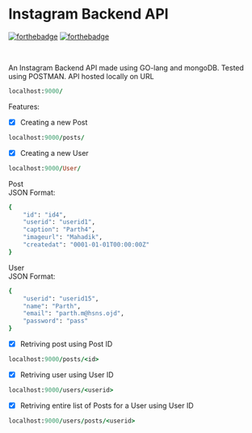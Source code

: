 # Instagram Backend API

[![forthebadge](https://forthebadge.com/images/badges/made-with-go.svg)](https://forthebadge.com)
[![forthebadge](https://forthebadge.com/images/badges/makes-people-smile.svg)](https://forthebadge.com)

<br>

An Instagram Backend API made using GO-lang and mongoDB. Tested using POSTMAN. API hosted locally on URL<br>

```ruby
localhost:9000/
```
Features:<br>

- [X] Creating a new Post
```ruby
localhost:9000/posts/
```
- [X] Creating a new User
```ruby
localhost:9000/User/
```
Post<br>
JSON Format:<br>

```ruby
{
    "id": "id4",
    "userid": "userid1",
    "caption": "Parth4",
    "imageurl": "Mahadik",
    "createdat": "0001-01-01T00:00:00Z"
}
```
User<br>
JSON Format:<br>

```ruby
{
    "userid": "userid15",
    "name": "Parth",
    "email": "parth.m@hsns.ojd",
    "password": "pass"
}
```
- [X] Retriving post using Post ID<br>
```ruby
localhost:9000/posts/<id>
```
- [X] Retriving user using User ID<br>
```ruby
localhost:9000/users/<userid>
```
- [X] Retriving entire list of Posts for a User using User ID<br>
```ruby
localhost:9000/users/posts/<userid>
```
